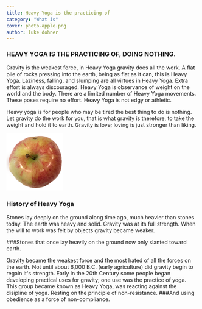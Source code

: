 ```yaml
---
title: Heavy Yoga is the practicing of
category: "What is"
cover: photo-apple.png
author: luke dohner
---
```


### HEAVY YOGA IS THE PRACTICING OF, DOING NOTHING.
Gravity is the weakest force, in Heavy Yoga gravity does all the work. A flat pile of rocks pressing into the earth, being as flat as it can, this is Heavy Yoga. Laziness, falling, and slumping are all virtues in Heavy Yoga. 
Extra effort is always discouraged. 
Heavy Yoga is observance of weight on the world and the body. There are a limited number of Heavy Yoga movements. These poses require no effort. 
Heavy Yoga is not edgy or athletic. 

Heavy yoga is for people who may be tired the best thing to do is nothing. Let gravity do the work for you, that is what gravity is therefore, to take the weight and hold it to earth. 
Gravity is love; loving is just stronger than liking. 

![](./photo-apple.png)

### History of Heavy Yoga

Stones lay deeply on the ground along time ago, much heavier than stones today. The earth was heavy and solid. Gravity was at its full strength. When the will to work was felt by objects gravity became weaker. 

###Stones that once lay heavily on the ground now only slanted toward earth. 

Gravity became the weakest force and the most hated of all the forces on the earth. Not until about 6,000 B.C. (early agriculture) did gravity begin to regain it's strength. Early in the 20th Century some people began developing practical uses for gravity; one use was the practice of yoga. This group became known as Heavy Yoga, was reacting against the disipline of yoga. Resting on the principle of non-resistance. 
###And using obedience as a force of non-compliance.